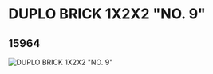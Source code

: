 # DUPLO BRICK 1X2X2 "NO. 9"
## 15964
![DUPLO BRICK 1X2X2 "NO. 9"](https://lc-www-live-s.legocdn.com/media/bricks/5/2/6101887.jpg)